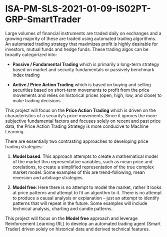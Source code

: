 # ISA-PM-SLS-2021-01-09-IS02PT-GRP-SmartTrader

Large volumes of financial instruments are traded daily on exchanges and a growing majority of these are traded using automated trading algorithms. An automated trading strategy that maximizes profit is highly desirable for investors, mutual funds and hedge funds.
These trading algos can be broadly categorized into:

 - **Passive / Fundamental Trading** which is primarily a long-term strategy based on market and security fundamentals or passively benchmark index trading
 
 - **Active / Price Action Trading** which is based on buying and selling securities based on short-term movements to profit from the price movements and relies on historical prices (open, high, low, and close) to make trading decisions

This project will focus on the **Price Action Trading** which is driven on the characteristics of a security’s price movements. Since it ignores the more subjective fundamental factors and focuses solely on recent and past price data, the Price Action Trading Strategy is more conducive to Machine Learning. 

There are essentially two contrasting approaches to developing price trading strategies:

1. **Model based**:  This approach attempts to create a mathematical model of the market thru representative variables, such as mean price and corelations, to create a simplified representation of the true complex market model. Some examples of this are trend-following, mean reversion and arbitrage strategies.

2.	**Model free**: Here there is no attempt to model the market, rather it looks at price patterns and attempt to fit an algorithm to it. There is no attempt to produce a causal analysis or explanation – just an attempt to identify patterns that will repeat in the future. Some examples will include technical analysis, charting and candle patterns. 

This project will focus on the **Model free** approach and leverage Reinforcement Learning (RL) to develop an automated trading agent (Smart Trader) driven solely on historical data and derived technical features.

